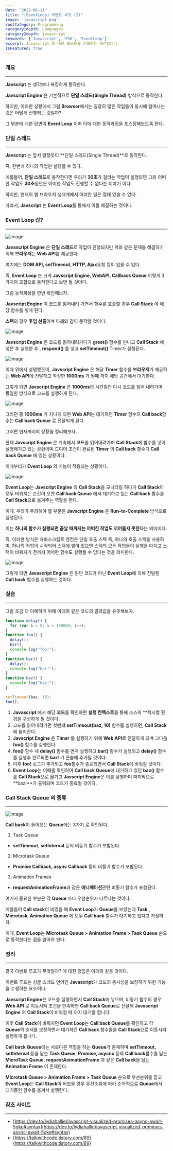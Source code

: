 ```yaml
---
date: "2022-06-11"
title: "[EventLoop] 이벤트 루프 (2)"
image: 'javascript.png'
rootCategory: Programming
category1depth: Languages
category2depth: javascript
keywords: ['Javascript', 'ES6', 'EventLoop']
excerpt: Javascript 에 대한 포스트를 기록하는 공간입니다.
isFeatured: true
---
```




### 개요

---

**Javscript** 는 생각보다 복잡하게 동작한다.

**Javscript Engine** 은 기본적으로 **단일 스레드(Single Thread)** 방식으로 동작한다.

하지만, 이러한 상황에서 그럼 **Browser**에서는 굉장히 많은 작업들이 동시에 일어나는 것은 어떻게 진행되는 것일까?

그 부분에 대한 답변이 **Event Loop** 이며 이에 대한 동작과정을 포스팅해보도록 한다.

### 단일 스레드

---

**Javscript** 는 앞서 말했듯이 **단일 스레드(Single Thread)**로 동작한다.

즉, 한번에 하나의 작업만 실행할 수 있다.

예를들어, **단일 스레드**로 동작한다면 우리가 **30초**가 걸리는 작업이 실행되면 그외 어떠한 작업도 **30초**동안은 어떠한 작업도 진행할 수 없다는 이야기 이다.

하지만, 현재의 웹 브라우저 생태계에서 이러한 일은 절대 있을 수 없다.

따라서, **Javscript** 는 **Event Loop**를 통해서 이를 해결하는 것이다.

### Event Loop 란?

---

![image](https://user-images.githubusercontent.com/56063287/172969760-d2b638b6-8dde-49c7-a5db-b59f3220e544.png)

**Javascript Engine** 은 **단일 스레드**로 작업이 진행되지만 위와 같은 문제를 해결하기 위해 **브라우저**는 **Web API**를 제공한다.

여기에는 **DOM API, setTimeout, HTTP, Ajax**요청 등이 있을 수 있다.

즉, **Event Loop** 는 크게 **Javscript Engine, WebAPI, Callback Queue** 이렇게 3가지의 조합으로 동작한다고 보면 될 것이다.

그럼 동작과정을 한번 확인해보자.

**Javscript Engine** 이 코드를 읽어내려 가면서 함수를 호출할 경우 **Call Stack** 에 해당 함수를 넣게 된다.

**스택**의 경우 **후입 선출**이며 아래와 같이 동작할 것이다.

![image](https://res.cloudinary.com/practicaldev/image/fetch/s--44yasyNX--/c_limit%2Cf_auto%2Cfl_progressive%2Cq_66%2Cw_880/https://devtolydiahallie.s3-us-west-1.amazonaws.com/gid1.6.gif)

**Javscript Engine** 은 코드를 읽어내려가다가 **greet()** 함수를 만나고 **Call Stack** 에 넣은 후 실행한 후 , **respond()** 를 넣고 **setTimeout()** Timer가 실행된다.

![image](https://res.cloudinary.com/practicaldev/image/fetch/s--d_n4m4HH--/c_limit%2Cf_auto%2Cfl_progressive%2Cq_66%2Cw_880/https://devtolydiahallie.s3-us-west-1.amazonaws.com/gif2.1.gif)

이때 위에서 설명했듯이, **Javscript Engine** 은 해당 **Timer** 함수를 **브라우저**가 제공하는 **Web API**에 전달하고 작성한 **1000ms** 가 될때 까지 해당 공간에서 대기한다.

그렇게 되면 **Javscript Engine** 은 **1000ms**의 시간동안 다시 코드를 읽어 내려가며 동일한 방식으로 코드를 실행하게 된다.

![image](https://res.cloudinary.com/practicaldev/image/fetch/s--MewGMdte--/c_limit%2Cf_auto%2Cfl_progressive%2Cq_66%2Cw_880/https://devtolydiahallie.s3-us-west-1.amazonaws.com/gif3.1.gif)

그러던 중 **1000ms** 가 지나게 되면 **Web API**는 대기하던 **Timer** 함수의 **Call back**함수는 **Call back Queue** 로 전달되게 된다.

그러면 현재까지의 상황을 정리해보자.

현재 **Javscript Engine** 은 계속해서 **코드**를 읽어내려가며 **Call Stack**에 함수를 넣어 실행해가고 있는 상황이며 드디어 조건이 완료된 **Timer** 의 **Call back** 함수가 **Call back Queue** 에 있는 상황이다.

이때부터가 **Event Loop** 의 기능이 적용되는 상황이다.

![image](https://res.cloudinary.com/practicaldev/image/fetch/s--b2BtLfdz--/c_limit%2Cf_auto%2Cfl_progressive%2Cq_66%2Cw_880/https://devtolydiahallie.s3-us-west-1.amazonaws.com/gif4.gif)

**Event Loop**는 **Javscript Engine** 의 **Call Stack**을 모니터링 하다가 **Call Stack**이 모두 비워지는 순간이 오면 **Call back Queue** 에서 대기하고 있는 **Call back** 함수를 **Call Stack**으로 옮겨주는 역할을 한다.

이때, 우리가 주의해야 할 부분은 **Javscript Engine** 은 **Run-to-Complete** 방식으로 실행된다.

이는 **하나의 함수가 실행되면 끝날 때까지는 어떠한 작업도 끼어들지 못한다**는 의미이다.

즉, 이러한 방식은 자바스크립트 엔진은 단일 호출 스택 즉, 하나의 호출 스택을 사용하며, 하나의 작업이 시작되어 스택에 쌓여 있으면 스택의 모든 작업들이 실행을 마치고 스택이 비워지기 전까지 어떠한 함수도 실행될 수 없다는 것을 의미한다.

![image](https://res.cloudinary.com/practicaldev/image/fetch/s--NYOknEYi--/c_limit%2Cf_auto%2Cfl_progressive%2Cq_66%2Cw_880/https://devtolydiahallie.s3-us-west-1.amazonaws.com/gif5.gif)

그렇게 되면 **Javascript Engine** 은 읽던 코드가 아닌 **Event Loop**에 의해 전달된 **Call back** 함수를 실행하는 것이다.

### 실습

---

그럼 조금 더 이해하기 위해 아래와 같은 코드의 결과값을 유추해보자.

```js
function delay() {
  for (var i = 0; i < 100000; i++);
}
function foo() {
  delay();
  bar();
  console.log("foo!");
}
function bar() {
  delay();
  console.log("bar!");
}
function baz() {
  console.log("baz!");
}

setTimeout(baz, 10);
foo();
```

1. **Javascript** 에서 해당 **코드**를 확인하면 **실행 컨텍스트**를 통해 소스의 **렉시컬 환경을 구성하게 될 것이다.
2. 코드를 읽어내려가면 첫번쨰 **setTimeout(baz, 10)** 함수를 실행하면, **Call Stack**에 들어간다.
3. **Javscript Engine** 은 **Timer** 를 실행하기 위해 **Web API**로 전달하게 되며 그다음 **foo()** 함수를 실행한다.
4. **foo()** 함수 내 **delay()** 함수를 먼저 실행하고 **bar()** 함수가 실행되고 **delay()** 함수를 실행후 완료되면 **bar!** 가 콘솔에 추가될 것이다.
5. 이후 **foo!** 로그가 추가되고 **foo**함수가 종료되면서 **Call Stack**이 비워질 것이다.
6. **Event Loop**는 이때를 확인하여 **Call back Queue**에 대기하고 있던 **baz()** 함수를 **Call Stack**으로 옮기고 **Javscript Engine**은 이를 실행하며 마지막으로 **baz!**가 출력되며 코드가 종료될 것이다.

### Call Stack Queue 의 종류

---

![image](https://user-images.githubusercontent.com/56063287/172975440-a70d1f95-499a-4860-a411-2f11aba0f19f.png)

**Call back**이 들어오는 **Queue**에는 3가지 로 확인된다.

1. Task Queue

- **setTimeout**, **setInterval** 등의 비동기 함수가 포함된다.

2. Microtask Queue

- **Promise Callback, async Callback** 등의 비동기 함수가 포함된다.

3. Animation Frames

- **requestAnimationFrame**과 같은 **애니메이션**관련 비동기 함수가 포함된다.

여기서 중요한 부분은 각 **Queue** 마다 우선순위가 다르다는 것이다.

예를들어 **Call stack**이 비었을 때 **Event Loop**가 **Queue**를 보았는데 **Task , Microtask, Animation Queue** 에 모두 **Call back** 함수가 대기하고 있다고 가정하자.

이때, **Event Loop**는 **Microtask Queue > Animation Frame > Task Queue** 순으로 동작한다는 점을 알아야 한다.

### 정리

---

결국 이벤트 루프가 무엇일까? 에 대한 정답은 아래와 같을 것이다.

이벤트 루프는 싱글 스레드 언어인 **Javascript**가 코드의 동시성을 보장하기 위한 기능을 수행하는 요소이다.

**Javscript Engine**은 코드를 실행하면서 **Call Stack**에 넣으며, 비동기 함수의 경우 **Web API** 로 이동시켜 조건을 만족하면 **Call back Queue**로 전달해 **Javascript Engine** 의 **Call Stack**이 비워질 때 까지 대기를 합니다.

이후 **Call Stack**이 비워지면 **Event Loop**는 **Call back Queue**를 확인하고 각 **Queue**의 순서를 보장하면서 대기하던 **Call back** 함수들을 **Call Stack**으로 이동시켜 실행하게 됩니다.

**Call back Queue**에는 서로다른 역할을 하는 **Queue**가 존재하며 **setTimeout, setInterval** 등을 담는 **Task Queue**, **Promise, asycnc** 등의 **Call back**함수를 담는 **MicroTask Queue**, **requestAnimationFrame** 과 같은 **Call back**을 담는 **Animation Frame** 이 존재한다.

**Microtask Queue > Animation Frame > Task Queue** 순으로 우선순위를 잡고 **Event Loop**는 **Call Stack**이 비었을 경우 우선순위에 따라 순차적으로 **Queue**에서 대기중인 함수를 옮겨서 실행한다.

### 참조 사이트

---

- [https://dev.to/lydiahallie/javascript-visualized-promises-async-await-5gke#syntax](https://dev.to/lydiahallie/javascript-visualized-promises-async-await-5gke#syntax)
- [https://talkwithcode.tistory.com/89](https://talkwithcode.tistory.com/89)

